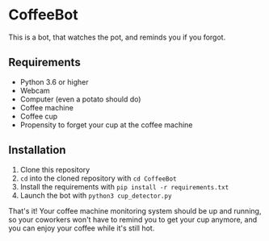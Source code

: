 # CoffeeBot

This is a bot, that watches the pot, and reminds you if you forgot.

## Requirements

* Python 3.6 or higher
* Webcam
* Computer (even a potato should do)
* Coffee machine
* Coffee cup
* Propensity to forget your cup at the coffee machine

## Installation

1. Clone this repository
2. `cd` into the cloned repository with `cd CoffeeBot`
3. Install the requirements with `pip install -r requirements.txt`
4. Launch the bot with `python3 cup_detector.py`

That's it! Your coffee machine monitoring system should be up and running, so your coworkers won't have to remind you to get your cup anymore, and you can enjoy your coffee while it's still hot.